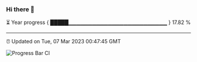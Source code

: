 ### Hi there 👋

⏳ Year progress { █████▁▁▁▁▁▁▁▁▁▁▁▁▁▁▁▁▁▁▁▁▁▁▁▁▁ } 17.82 %

---

⏰ Updated on Tue, 07 Mar 2023 00:47:45 GMT

![Progress Bar CI](https://github.com/Shyam-Makwana/GitHub-Actions-Demo/workflows/Progress%20Bar%20CI/badge.svg)
